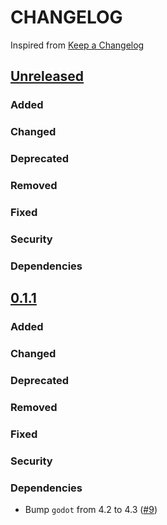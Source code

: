 # CHANGELOG
Inspired from [Keep a Changelog](https://keepachangelog.com/en/1.0.0/)

## [Unreleased]
### Added
### Changed
### Deprecated
### Removed
### Fixed
### Security
### Dependencies

## [0.1.1]
### Added
### Changed
### Deprecated
### Removed
### Fixed
### Security
### Dependencies
- Bump `godot` from 4.2 to 4.3 ([#9](https://github.com/MechanicalFlower/Marble/pull/9))

[Unreleased]: https://github.com/MechanicalFlower/MelonCrusade/compare/0.1.1...HEAD
[0.1.1]: https://github.com/MechanicalFlower/MelonCrusade/commits/0.1.1
[0.1.0]: https://github.com/MechanicalFlower/MelonCrusade/commits/0.1.0
